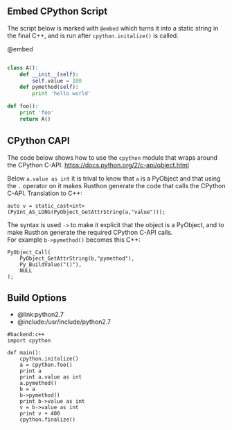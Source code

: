 Embed CPython Script
-------------

The script below is marked with `@embed` which turns it into a static string in the final C++,
and is run after `cpython.initalize()` is called.


@embed
```python

class A():
	def __init__(self):
		self.value = 100
	def pymethod(self):
		print 'hello world'

def foo():
	print 'foo'
	return A()

```
CPython CAPI
------------
The code below shows how to use the `cpython` module that wraps around the CPython C-API.
https://docs.python.org/2/c-api/object.html

Below `a.value as int` it is trival to know that `a` is a PyObject and that using the `.` operator
on it makes Rusthon generate the code that calls the CPython C-API.
Translation to C++:
```
auto v = static_cast<int>(PyInt_AS_LONG(PyObject_GetAttrString(a,"value")));
```

The syntax is used `->` to make it explicit that the object is a PyObject,
and to make Rusthon generate the required CPython C-API calls.  
For example `b->pymethod()` becomes this C++:
```
PyObject_Call(
	PyObject_GetAttrString(b,"pymethod"),
	Py_BuildValue("()"),
	NULL
);
```


Build Options
-------------
* @link:python2.7
* @include:/usr/include/python2.7
```rusthon
#backend:c++
import cpython

def main():
	cpython.initalize()
	a = cpython.foo()
	print a
	print a.value as int
	a.pymethod()
	b = a
	b->pymethod()
	print b->value as int
	v = b->value as int
	print v + 400
	cpython.finalize()

```